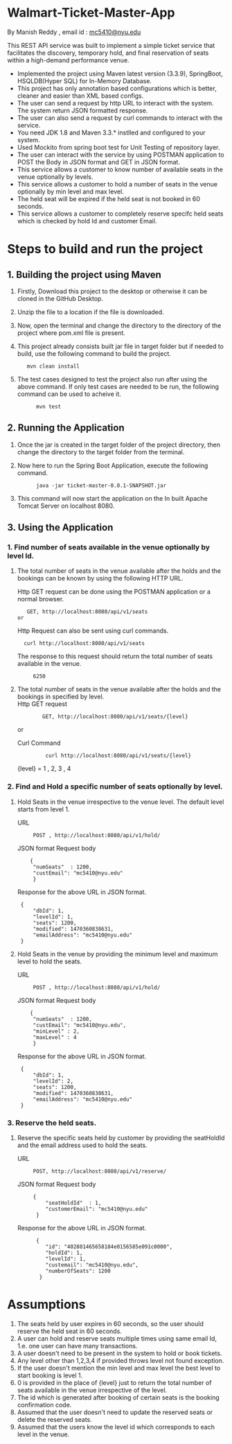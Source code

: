 # Walmart-Ticket-Master-App

By Manish Reddy , email id : mc5410@nyu.edu

This REST API service was built to implement a simple ticket service that facilitates the discovery, temporary hold, and final reservation of seats within a high-demand performance venue.

  * Implemented the project using Maven latest version (3.3.9), SpringBoot, HSQLDB(Hyper SQL) for In-Memory Database.
  * This project has only annotation based configurations which is better, cleaner and easier than XML based configs.
  * The user can send a request by http URL to interact with the system. The system return JSON formatted response.
  * The user can also send a request by curl commands to interact with the service.
  * You need JDK 1.8 and Maven 3.3.* instlled and configured to your system.
  * Used Mockito from spring boot test for Unit Testing of repository layer.
  * The user can interact with the service by using POSTMAN application to POST the Body in JSON format and GET in JSON format.
  * This service allows a customer to know number of available seats in the venue optionally by levels.
  * This service allows a customer to hold a number of seats in the venue optionally by min level and max level.
  * The held seat will be expired if the held seat is not booked in 60 seconds.
  * This service allows a customer to completely reserve specifc held seats which is checked by hold Id and customer Email. 
  
# Steps to build and run the project

## 1. Building the project using Maven

1. Firstly, Download this project to the desktop or otherwise it can be cloned in the GitHub Desktop.
2. Unzip the file to a location if the file is downloaded.
3. Now, open the terminal and change the directory to the directory of the project where pom.xml file is present.
4. This project already consists built jar file in target folder but if needed to build, use the following command to build the project.
        
          mvn clean install 
        
5. The test cases designed to test the project also run after using the above command. If only test cases are needed to be run, the following command can be used to acheive it.
      
             mvn test 
            
## 2. Running the Application

1. Once the jar is created in the target folder of the project directory, then change the directory to the target folder from the terminal.

2. Now here to run the Spring Boot Application, execute the following command.

             java -jar ticket-master-0.0.1-SNAPSHOT.jar 

3. This command will now start the application on the In built Apache Tomcat Server on localhost 8080.

## 3. Using the Application

### 1. Find number of seats available in the venue optionally by level Id.

1. The total number of seats in the venue available after the holds and the bookings can be known by using the following HTTP URL.

    Http GET request can be done using the POSTMAN application or a normal browser.
    
          GET, http://localhost:8080/api/v1/seats  
       or
                         
    Http Request can also be sent using curl commands.
    
         curl http://localhost:8080/api/v1/seats 
        
    The response to this request should return the total number of seats available in the venue.
        
            6250
            
2. The total number of seats in the venue available after the holds and the bookings in specified by level.     
   Http GET request
        
               GET, http://localhost:8080/api/v1/seats/{level} 
   or
   
   Curl Command
   
                curl http://localhost:8080/api/v1/seats/{level} 
    
    {level} = 1 , 2, 3 , 4
    
### 2. Find and Hold a specific number of seats optionally by level.

1. Hold Seats in the venue irrespective to the venue level. The default level starts from level 1.
                
   URL
   
            POST , http://localhost:8080/api/v1/hold/
                
   JSON format Request body
   
           {
            "numSeats"  : 1200,
            "custEmail": "mc5410@nyu.edu"
            }
            
   Response for the above URL in JSON format.
   
        {
            "dbId": 1,
            "levelId": 1,
            "seats": 1200,
            "modified": 1470360838631,
            "emailAddress": "mc5410@nyu.edu"
        }
        
2. Hold Seats in the venue by providing the minimum level and maximum level to hold the seats.

    URL 
    
            POST , http://localhost:8080/api/v1/hold/
            
    JSON format Request body
   
           {
            "numSeats"  : 1200,
            "custEmail": "mc5410@nyu.edu",
            "minLevel" : 2,
            "maxLevel" : 4
            }
            
   Response for the above URL in JSON format.
   
        {
            "dbId": 1,
            "levelId": 2,
            "seats": 1200,
            "modified": 1470360838631,
            "emailAddress": "mc5410@nyu.edu"
        }  
        
### 3. Reserve the held seats.

1. Reserve the specific seats held by customer by providing the seatHoldId and the email address used to hold the seats.

    URL 
          
            POST, http://localhost:8080/api/v1/reserve/

    JSON format Request body
        
            {
                "seatHoldId"  : 1,
                "customerEmail": "mc5410@nyu.edu"
             }
             
     Response for the above URL in JSON format.
     
             {
                "id": "402881465658184e0156585e091c0000",
                "holdId": 1,
                "levelId": 1,
                "custemail": "mc5410@nyu.edu",
                "numberOfSeats": 1200
              }

# Assumptions

1. The seats held by user expires in 60 seconds, so the user should reserve the held seat in 60 seconds.
2. A user can hold and reserve seats multiple times using same email Id, 1.e. one user can have many transactions.
3. A user doesn't need to be present in the system to hold or book tickets.
3. Any level other than 1,2,3,4 if provided throws level not found exception.
4. If the user doesn't mention the min level and max level the best level to start booking is level 1.
5. 0 is provided in the place of {level} just to return the total number of seats available in the venue irrespective of the level.
6. The id which is generated after booking of certain seats is the booking confirmation code.
7. Assumed that the user doesn't need to update the reserved seats or delete the reserved seats.
8. Assumed that the users know the level id which corresponds to each level in the venue.